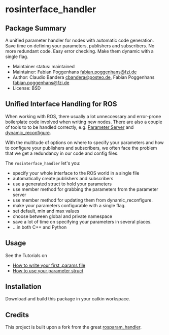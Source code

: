 # rosinterface_handler

## Package Summary
A unified parameter handler for nodes with automatic code generation.
Save time on defining your parameters, publishers and subscribers. No more redundant code. Easy error checking. Make them dynamic with a single flag.

- Maintainer status: maintained
- Maintainer: Fabian Poggenhans <fabian.poggenhans@fzi.de>
- Author: Claudio Bandera <cbandera@posteo.de>, Fabian Poggenhans <fabian.poggenhans@fzi.de>
- License: BSD


## Unified Interface Handling for ROS
When working with ROS, there usually a lot unneccessary and error-prone boilerplate code involved when writing new nodes. There are also a couple of tools to to be handled correctly, e.g. [Parameter Server](http://wiki.ros.org/Parameter%20Server) and [dynamic_reconfigure](http://wiki.ros.org/dynamic_reconfigure/).

With the multitude of options on where to specify your parameters and how to configure your publishers and subscribers, we often face the problem that we get a redundancy in our code and config files.

The `rosinterface_handler` let's you:
- specify your whole interface to the ROS world in a single file
- automatically create publishers and subscribers
- use a generated struct to hold your parameters
- use member method for grabbing the parameters from the parameter server
- use member method for updating them from dynamic_reconfigure.
- make your parameters configurable with a single flag.
- set default, min and max values
- choose between global and private namespace
- save a lot of time on specifying your parameters in several places.
- ...in both C++ and Python

## Usage
See the Tutorials on
- [How to write your first .params file](doc/HowToWriteYourFirstInterfaceFile.md)
- [How to use your parameter struct](doc/HowToUseYourInterfaceStruct.md)

## Installation
Download and build this package in your catkin workspace.

## Credits
This project is built upon a fork from the great [rosparam_handler](https://github.com/cbandera/rosparam_handler).
